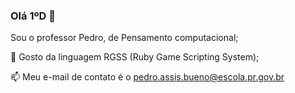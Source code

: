### Olá 1ºD 👋
Sou o professor Pedro, de Pensamento computacional;

🔭 Gosto da linguagem RGSS (Ruby Game Scripting System);

📫 Meu e-mail de contato é o pedro.assis.bueno@escola.pr.gov.br


<!--
**Askorbico/Askorbico** is a ✨ _special_ ✨ repository because its `README.md` (this file) appears on your GitHub profile.

Here are some ideas to get you started:

- 🔭 I’m currently working on ...
- 🌱 I’m currently learning ...
- 👯 I’m looking to collaborate on ...
- 🤔 I’m looking for help with ...
- 💬 Ask me about ...
- 📫 How to reach me: ...
- 😄 Pronouns: ...
- ⚡ Fun fact: ...
-->
